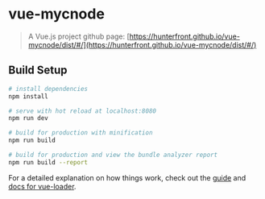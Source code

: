 # vue-mycnode

> A Vue.js project
github page: [https://hunterfront.github.io/vue-mycnode/dist/#/](https://hunterfront.github.io/vue-mycnode/dist/#/)

## Build Setup

``` bash
# install dependencies
npm install

# serve with hot reload at localhost:8080
npm run dev

# build for production with minification
npm run build

# build for production and view the bundle analyzer report
npm run build --report
```

For a detailed explanation on how things work, check out the [guide](http://vuejs-templates.github.io/webpack/) and [docs for vue-loader](http://vuejs.github.io/vue-loader).
